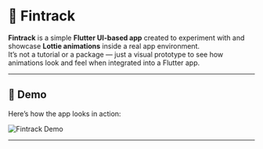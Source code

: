 # 🎉 Fintrack

**Fintrack** is a simple **Flutter UI-based app** created to experiment with and showcase **Lottie animations** inside a real app environment.  
It’s not a tutorial or a package — just a visual prototype to see how animations look and feel when integrated into a Flutter app.

---

## 🎥 Demo

Here’s how the app looks in action:

<!-- Option 1: If you convert mp4 -> gif -->

![Fintrack Demo](assets/video/fintrack.gif)



---


